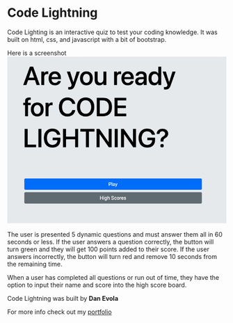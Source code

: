 # Code Lightning

Code Lighting is an interactive quiz to test your coding knowledge. It was built on html, css, and javascript with a bit of bootstrap.

Here is a screenshot
![screenshot of code lightning](./assets/images/screen-shot.png)

The user is presented 5 dynamic questions and must answer them all in 60 seconds or less. If the user answers a question correctly, the button will turn green and they will get 100 points added to their score. If the user answers incorrectly, the button will turn red and remove 10 seconds from the remaining time. 

When a user has completed all questions or run out of time, they have the option to input their name and score into the high score board. 

Code Lightning was built by **Dan Evola**

For more info check out my [portfolio](http://dmevola.github.io/portfolio)